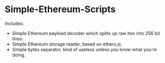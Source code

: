 # Simple-Ethereum-Scripts
Includes: 
* Simple Ethereum payload decoder which splits up raw hex into 256 bit lines.
* Simple Ethereum storage reader, based on ethers.js.
* Simple bytes separator, kind of useless unless you know what you're doing.
